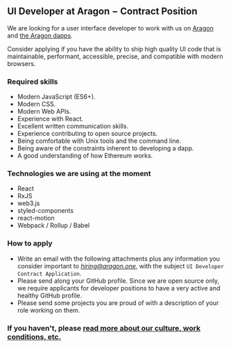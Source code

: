 ## UI Developer at Aragon − Contract Position

We are looking for a user interface developer to work with us on [Aragon](https://github.com/aragon/aragon) and [the Aragon dapps](https://github.com/aragon/aragon-apps).

Consider applying if you have the ability to ship high quality UI code that is maintainable, performant, accessible, precise, and compatible with modern browsers.

### Required skills

- Modern JavaScript (ES6+).
- Modern CSS.
- Modern Web APIs.
- Experience with React.
- Excellent written communication skills.
- Experience contributing to open source projects.
- Being comfortable with Unix tools and the command line.
- Being aware of the constraints inherent to developing a dapp.
- A good understanding of how Ethereum works.

### Technologies we are using at the moment

- React
- RxJS
- web3.js
- styled-components
- react-motion
- Webpack / Rollup / Babel

### How to apply

- Write an email with the following attachments plus any information you consider important to *hiring@aragon.one*, with the subject `UI Developer Contract Application`.
- Please send along your GitHub profile. Since we are open source only, we require applicants for developer positions to have a very active and healthy GitHub profile.
- Please send some projects you are proud of with a description of your role working on them.

### If you haven't, please [read more about our culture, work conditions, etc.](../index.md)
